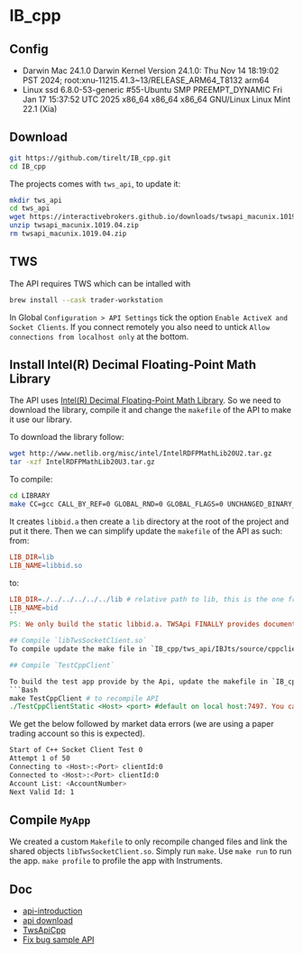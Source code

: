 # IB_cpp

## Config

- Darwin Mac 24.1.0 Darwin Kernel Version 24.1.0: Thu Nov 14 18:19:02 PST 2024; root:xnu-11215.41.3~13/RELEASE_ARM64_T8132 arm64
- Linux ssd 6.8.0-53-generic #55-Ubuntu SMP PREEMPT_DYNAMIC Fri Jan 17 15:37:52 UTC 2025 x86_64 x86_64 x86_64 GNU/Linux Linux Mint 22.1 (Xia)

## Download

```Bash
git https://github.com/tirelt/IB_cpp.git
cd IB_cpp
```
The projects comes with `tws_api`, to update it: 
```Bash
mkdir tws_api
cd tws_api
wget https://interactivebrokers.github.io/downloads/twsapi_macunix.1019.04.zip #check latest version online
unzip twsapi_macunix.1019.04.zip
rm twsapi_macunix.1019.04.zip
```

## TWS

The API requires TWS which can be intalled with 
```Bash
brew install --cask trader-workstation
``` 
In Global `Configuration > API Settings` tick the option `Enable ActiveX and Socket Clients`. If you connect remotely you also need to untick `Allow connections from localhost only` at the bottom.

## Install Intel(R) Decimal Floating-Point Math Library

The API uses [Intel(R) Decimal Floating-Point Math Library](https://www.intel.com/content/www/us/en/developer/articles/tool/intel-decimal-floating-point-math-library.html). So we need to download the library, compile it and change the `makefile` of the API to make it use our library.

To download the library follow:
```Bash
wget http://www.netlib.org/misc/intel/IntelRDFPMathLib20U2.tar.gz
tar -xzf IntelRDFPMathLib20U3.tar.gz
```
To compile:
```Bash
cd LIBRARY
make CC=gcc CALL_BY_REF=0 GLOBAL_RND=0 GLOBAL_FLAGS=0 UNCHANGED_BINARY_FLAGS=0 # cf Readme.md for argument definition
```
It creates `libbid.a` then create a `lib` directory at the root of the project and put it there. Then we can simplify update the `makefile` of the API as such:
from:
```Makefile
LIB_DIR=lib
LIB_NAME=libbid.so
```
to:
```Makefile
LIB_DIR=./../../../../../lib # relative path to lib, this is the one from the IB_cpp/tws_api/IBJts/source/cppclient/client
LIB_NAME=bid
``
PS: We only build the static libbid.a. TWSApi FINALLY provides documentation to build the Intel library c.f. IB_cpp/tws_api/IBJts/source/Intel_lib_build.txt

## Compile `libTwsSocketClient.so`
To compile update the make file in `IB_cpp/tws_api/IBJts/source/cppclient/client` as per above and use `make`. This library is useful to not recompile the API everytime and just recompile the project. 

## Compile `TestCppClient`

To build the test app provide by the Api, update the makefile in `IB_cpp/tws_api/IBJts/samples/Cpp/TestCppClient` as per above.
```Bash
make TestCppClient # to recompile API
./TestCppClientStatic <Host> <port> #default on local host:7497. You can change in main.cpp the default.
```
We get the below followed by market data errors (we are using a paper trading account so this is expected).

```Bash
Start of C++ Socket Client Test 0
Attempt 1 of 50
Connecting to <Host>:<Port> clientId:0
Connected to <Host>:<Port> clientId:0
Account List: <AccountNumber>
Next Valid Id: 1
```
##  Compile `MyApp`

We created a custom `Makefile` to only recompile changed files and link the shared objects `libTwsSocketClient.so`. Simply run `make`.
Use `make run` to run the app.
`make profile` to profile the app with Instruments.

## Doc

- [api-introduction](https://ibkrcampus.com/ibkr-api-page/twsapi-doc/#api-introduction)
- [api download](https://interactivebrokers.github.io/#)
- [TwsApiCpp](https://github.com/JanBoonen/TwsApiCpp/tree/master)
- [Fix bug sample API](https://groups.io/g/twsapi/topic/build_problem_with_cppclient/99520064)
